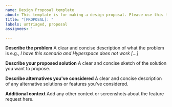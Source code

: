 ```yaml
---
name: Design Proposal template
about: This template is for making a design proposal. Please use this template when you want to work on implementing it and/or are proposing a design on how to solve the problem.
title: "[PROPOSAL]: "
labels: untriaged, proposal
assignees: ''

---
```


**Describe the problem**
A clear and concise description of what the problem is e.g., *I have this scenario and Hyperspace does not work [...]*

**Describe your proposed solution**
A clear and concise sketch of the solution you want to propose.

**Describe alternatives you've considered**
A clear and concise description of any alternative solutions or features you've considered.

**Additional context**
Add any other context or screenshots about the feature request here.
